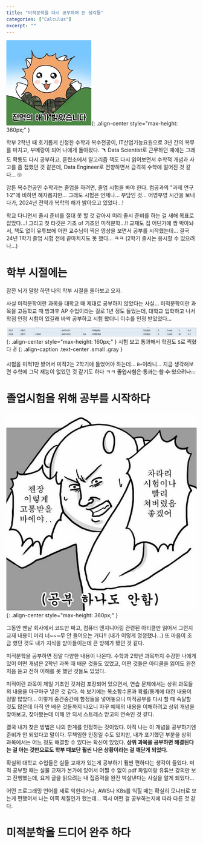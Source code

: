 ```yaml
---
title: "미적분학을 다시 공부하며 든 생각들"
categories: ["Calculus"]
excerpt: ""
---
```


![](/images/meme/my-military-service-done-sun.jpeg){: .align-center style="max-height: 360px;" }

학부 2학년 때 호기롭게 신청한 수학과 복수전공이, IT산업기능요원으로 3년 간의 복무를 마치고, 부메랑이 되어 나에게 돌아왔다. 🪃 Data Scientist로 근무하던 때에는 그래도 확통도 다시 공부하고, 훈련소에서 알고리즘 책도 다시 읽어보면서 수학적 개념과 사고를 좀 접했던 것 같은데, Data Engineer로 전향하면서 급격히 수학에 멀어진 것 같다... 🙄

암튼 복수전공인 수학과는 졸업을 하려면, 졸업 시험을 봐야 한다. 컴공과의 "과제 연구 1·2"에 비하면 혜자롭지만... 그래도 시험은 언제나... 부담인 것... 어영부영 시간을 보내다가, 2024년 전역과 복학의 해가 밝아오고 있었다...!

학교 다니면서 졸시 준비를 절대 못 할 것 같아서 미리 졸시 준비를 하는 걸 새해 목표로 잡았다...! 그리고 첫 타깃은 기초 of 기초인 미적분학...!! 교재도 집 어딘가에 짱 박아놔서, 책도 없이 유튜브에 어떤 교수님이 찍은 영상을 보면서 공부를 시작했는데... 결국 24년 1학기 졸업 시험 전에 끝마치지도 못 했다... ㅋㅋ (2학기 졸시는 응시할 수 있으려나...)


# 학부 시절에는

잠깐 뇌가 말랑 하던 나의 학부 시절을 돌아보고 오자.

사실 미적분학이란 과목을 대학교 때 제대로 공부하지 않았다는 사실... 미적분학이란 과목을 고등학교 때 방과후 AP 수업이라는 걸로 1년 정도 들었는데, 대학교 입학하고 나서 학점 인정 시험이 있길래 바싹 공부하고 시험 봤더니 이수를 인정 받았었다...

![](/images/mathematics/calculus-2/my-grade.png){: .align-center style="max-height: 160px;" }
시험 보고 통과해서 학점도 `S`로 찍혔다 ✌️
{: .align-caption .text-center .small .gray }

시험을 미적1만 봤어서 미적2는 2학기에 들었어야 하는데... `B+`이라니... 지금 생각해보면 수학에 그닥 재능이 없었던 것 같기도 하다 ㅋㅋ ~~졸업시험은 통과는 할 수 있으려나...~~

# 졸업시험을 위해 공부를 시작하다

![](/images/meme/give-me-the-test.jpeg){: .align-center style="max-height: 360px;" }

그동안 맨날 회사에서 코드만 짜고, 컴퓨터 엔지니어링 관련된 아티클만 읽어서 그런지 교재 내용이 머리 너~~~무 안 들어오는 거다!! (내가 이렇게 멍청했나...) 또 마음이 조금 했던 것도 내가 지식을 받아들이는데 큰 방해가 됐던 것 같다.

미적분학을 공부하면 정말 다양한 내용이 나온다. 수학과 2학년 과목까지 수강한 나에게 있어 어떤 개념은 2학년 과목 때 배운 것들도 있었고, 어떤 것들은 아티클을 읽어도 완전 처음 듣고 전혀 이해를 못 했던 것들도 있었다.

미적이란 과목이 제일 기초인 것처럼 포장되어 있으면서, 연습 문제에서는 상위 과목들의 내용을 마구마구 넣은 것 같다. 쓱 보기에는 복소함수론과 확률/통계에 대한 내용이 정말 많았다... 이렇게 중간중간에 함정들을 넣어놓으니 미적공부를 다시 할 때 숙달할 것도 많은데 아직 안 배운 것들까지 나오니 자꾸 예제의 내용을 이해하려고 상위 개념을 찾아보고, 찾아봤는데 이해 안 되서 스트레스 받고의 연속인 것 같다.

결국 내가 찾은 방법은 나의 한계를 인정하는 것이었다. 아직 나는 이 개념을 공부하기엔 준비가 안 되었다고 말이다. 무책임한 인정일 수도 있지만, 내가 포기했던 부분을 상위 과목에서는 어느 정도 해결할 수 있다는 확신이 있었다. **상위 과목을 공부하면 해결된다는 걸 아는 것만으로도 학부 때보단 훨씬 나은 상황이라는 걸 깨닫게 되었다.**


확실히 대학교 수업들은 실물 교재가 있는게 공부하기 훨씬 편하다는 생각이 들었다. 미적 공부할 때는 실물 교재가 본가에 있어서 어쩔 수 없이 pdf 파일이랑 유튜브 강의만 보고 진행했는데, 요게 글을 읽으려는 내 집중력을 완전 박살낸다는 사실을 알게 되었다...

어떤 프로그래밍 언어를 새로 익힌다거나, AWS나 K8s를 익힐 때는 확실히 모니터로 보는게 편했어서 나는 이쪽 체질인가 했는데... 역시 어떤 걸 공부하는지에 따라 다른 것 같다.

# 미적분학을 드디어 완주 하다

